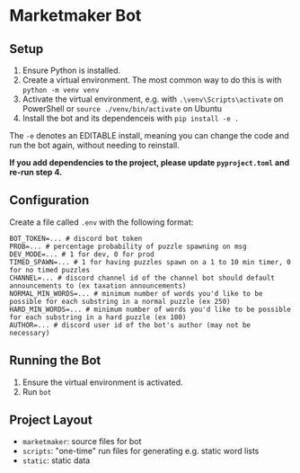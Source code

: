 # Marketmaker Bot

## Setup

1. Ensure Python is installed.
2. Create a virtual environment. The most common way to do this is with `python -m venv venv`
3. Activate the virtual environment, e.g. with `.\venv\Scripts\activate` on PowerShell or `source ./venv/bin/activate` on Ubuntu
4. Install the bot and its dependenceis with `pip install -e .`

The `-e` denotes an EDITABLE install, meaning you can change the code and run the bot again, without needing to reinstall.

**If you add dependencies to the project, please update `pyproject.toml` and re-run step 4.**

## Configuration

Create a file called `.env` with the following format:

```plaintext
BOT_TOKEN=... # discord bot token
PROB=... # percentage probability of puzzle spawning on msg
DEV_MODE=... # 1 for dev, 0 for prod
TIMED_SPAWN=... # 1 for having puzzles spawn on a 1 to 10 min timer, 0 for no timed puzzles
CHANNEL=... # discord channel id of the channel bot should default announcements to (ex taxation announcements)
NORMAL_MIN_WORDS=... # minimum number of words you'd like to be possible for each substring in a normal puzzle (ex 250)
HARD_MIN_WORDS=... # minimum number of words you'd like to be possible for each substring in a hard puzzle (ex 100)
AUTHOR=... # discord user id of the bot's author (may not be necessary)
```

## Running the Bot

1. Ensure the virtual environment is activated.
2. Run `bot`

## Project Layout

* `marketmaker`: source files for bot
* `scripts`: "one-time" run files for generating e.g. static word lists
* `static`: static data
